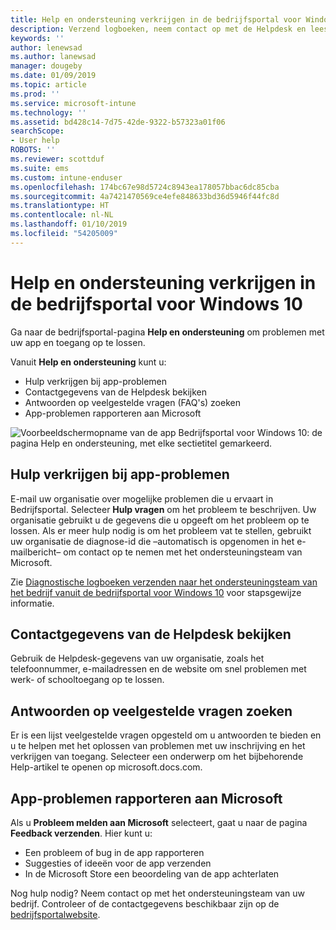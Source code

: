 ```yaml
---
title: Help en ondersteuning verkrijgen in de bedrijfsportal voor Windows 10 | Microsoft Docs
description: Verzend logboeken, neem contact op met de Helpdesk en lees veelgestelde vragen op de pagina Help en ondersteuning van de bedrijfsportal.
keywords: ''
author: lenewsad
ms.author: lanewsad
manager: dougeby
ms.date: 01/09/2019
ms.topic: article
ms.prod: ''
ms.service: microsoft-intune
ms.technology: ''
ms.assetid: bd428c14-7d75-42de-9322-b57323a01f06
searchScope:
- User help
ROBOTS: ''
ms.reviewer: scottduf
ms.suite: ems
ms.custom: intune-enduser
ms.openlocfilehash: 174bc67e98d5724c8943ea178057bbac6dc85cba
ms.sourcegitcommit: 4a7421470569ce4efe848633bd36d5946f44fc8d
ms.translationtype: HT
ms.contentlocale: nl-NL
ms.lasthandoff: 01/10/2019
ms.locfileid: "54205009"
---
```

# <a name="get-help-and-support-in-company-portal-for-windows-10"></a>Help en ondersteuning verkrijgen in de bedrijfsportal voor Windows 10

Ga naar de bedrijfsportal-pagina **Help en ondersteuning** om problemen met uw app en toegang op te lossen.   

Vanuit **Help en ondersteuning** kunt u:  

* Hulp verkrijgen bij app-problemen
* Contactgegevens van de Helpdesk bekijken
* Antwoorden op veelgestelde vragen (FAQ's) zoeken 
* App-problemen rapporteren aan Microsoft

![Voorbeeldschermopname van de app Bedrijfsportal voor Windows 10: de pagina Help en ondersteuning, met elke sectietitel gemarkeerd.](./media/1812_UCP_Help_Support_sections.png)  

## <a name="get-help-with-app-problems"></a>Hulp verkrijgen bij app-problemen

E-mail uw organisatie over mogelijke problemen die u ervaart in Bedrijfsportal. Selecteer **Hulp vragen** om het probleem te beschrijven. Uw organisatie gebruikt u de gegevens die u opgeeft om het probleem op te lossen. Als er meer hulp nodig is om het probleem vat te stellen, gebruikt uw organisatie de diagnose-id die &ndash;automatisch is opgenomen in het e-mailbericht&ndash; om contact op te nemen met het ondersteuningsteam van Microsoft.  

Zie [Diagnostische logboeken verzenden naar het ondersteuningsteam van het bedrijf vanuit de bedrijfsportal voor Windows 10](send-logs-to-your-it-admin-cp-windows.md) voor stapsgewijze informatie.  

## <a name="view-helpdesk-contact-details"></a>Contactgegevens van de Helpdesk bekijken  
Gebruik de Helpdesk-gegevens van uw organisatie, zoals het telefoonnummer, e-mailadressen en de website om snel problemen met werk- of schooltoegang op te lossen.  

## <a name="find-answers-to-frequently-asked-questions"></a>Antwoorden op veelgestelde vragen zoeken  
Er is een lijst veelgestelde vragen opgesteld om u antwoorden te bieden en u te helpen met het oplossen van problemen met uw inschrijving en het verkrijgen van toegang. Selecteer een onderwerp om het bijbehorende Help-artikel te openen op microsoft.docs.com.  

## <a name="report-app-problems-to-microsoft"></a>App-problemen rapporteren aan Microsoft  
Als u **Probleem melden aan Microsoft** selecteert, gaat u naar de pagina **Feedback verzenden**. Hier kunt u:

* Een probleem of bug in de app rapporteren  
* Suggesties of ideeën voor de app verzenden  
* In de Microsoft Store een beoordeling van de app achterlaten   


Nog hulp nodig? Neem contact op met het ondersteuningsteam van uw bedrijf. Controleer of de contactgegevens beschikbaar zijn op de [bedrijfsportalwebsite](https://go.microsoft.com/fwlink/?linkid=2010980).
